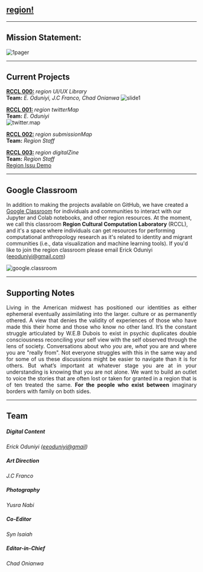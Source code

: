 ## [region!](https://eoduniyi.github.io/regionblog/)

---
## Mission Statement:
![1pager](https://storage.googleapis.com/root-proposal-1246/REGION/region%208.5.19-One%20Pager-1.png)

---
## Current Projects
<b>[RCCL 000:](Projects/region.ui-ux.library/ui-ux.library.md) </b><i>region UI/UX Library</i>  
<b>Team:</b> <i>E. Oduniyi, J.C Franco, Chad Onianwa</i>
![slide1](https://storage.googleapis.com/root-proposal-1246/REGION/Slide1.PNG)

<b>[RCCL 001:](Projects/twittermaps/twitterMaps.md) </b><i>region twitterMap</i>  
<b>Team:</b> <i>E. Oduniyi</i>  
![twitter.map](https://storage.googleapis.com/root-proposal-1246/REGION/region-map1.png)

<b>[RCCL 002:](/Projects/) </b><i>region submissionMap</i>  
<b>Team:</b> <i>Region Staff</i>  

<b>[RCCL 003:](/Projects/) </b><i>region digitalZine</i>  
<b>Team:</b> <i>Region Staff</i>    
[Region Issu Demo](https://issuu.com/erickoduniyi/docs/06.24.19__unfinished__region01)

---
## Google Classroom
In addition to making the projects available on GitHub, we have created a [Google Classroom](https://classroom.google.com/w/NDQ0OTgzMDEyOTFa/t/all) for individuals and communities to interact with our Jupyter and Colab notebooks, and other region resources. At the moment, we call this classroom <b>Region Cultural Computation Laboratory</b> (RCCL), and it's a space where individuals can get resources for performing computational anthropology research as it's related to identity and migrant communities (i.e., data visualization and machine learning tools). If you'd like to join the region classroom please email Erick Oduniyi (eeoduniyi@gmail.com)

![google.classroom](https://storage.googleapis.com/root-proposal-1246/REGION/classroom-snapshot-2.png)

---
## Supporting Notes
<div style="text-align: justify">
Living in the American midwest has positioned our identities as either ephemeral eventually assimilating into the larger. culture or as permanently othered. A view that denies the validity of experiences of those who have made this their home and those who know no other land. It’s the constant struggle articulated by W.E.B Dubois to exist in psychic duplicates double consciousness reconciling your self view with the self observed through the lens of society. Conversations about who <i>you</i> are, <i>what</i> you are and where you are "really from". Not everyone struggles with this in the same way and for some of us these discussions might be easier to navigate than it is for others. But what’s important at whatever stage you are at in your understanding is knowing that you are not alone. We want to build an outlet to voice the stories that are often lost or taken for granted in a region that is of ten treated the same.
<b>For the people who exist between</b> imaginary borders with family on both sides.
</div>

---
## Team
##### Digital Content  
<i>Erick Oduniyi ([eeoduniyi@gmail](eeoduniyi@gmail.com))</i>    
##### Art Direction
<i>J.C Franco</i>  
##### Photography
<i>Yusra Nabi<i>
##### Co-Editor
<i>Syn Isaiah<i>
##### Editor-in-Chief
<i>Chad Onianwa</i>  
